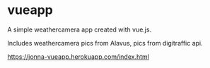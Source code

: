 # vueapp

A simple weathercamera app created with vue.js.

Includes weathercamera pics from Alavus, pics from digitraffic api.

https://jonna-vueapp.herokuapp.com/index.html
